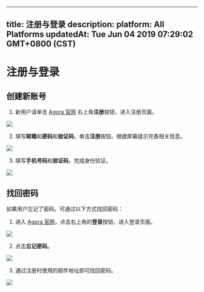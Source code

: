 
---
title: 注册与登录
description: 
platform: All Platforms
updatedAt: Tue Jun 04 2019 07:29:02 GMT+0800 (CST)
---
# 注册与登录
## 创建新账号

1. 新用户请单击 [Agora 官网](http://www.agora.io/cn/) 右上角**注册**按钮，进入注册页面。

![](https://web-cdn.agora.io/docs-files/1552447285967)

2. 填写**邮箱**和**密码**和**验证码**，单击**注册**按钮。根据屏幕提示完善相关信息。

![](https://web-cdn.agora.io/docs-files/1552447436441)

3. 填写**手机号码**和**验证码**，完成身份验证。

![](https://web-cdn.agora.io/docs-files/1552447522206)

## 找回密码

如果用户忘记了密码，可通过以下方式找回密码：

1. 进入 [Agora 官网](http://www.agora.io/cn/)，点击右上角的**登录**按钮，进入登录页面。

![](https://web-cdn.agora.io/docs-files/1552447662883)

2. 点击**忘记密码**。

![](https://web-cdn.agora.io/docs-files/1552447886350)

3. 通过注册时使用的邮件地址即可找回密码。

![](https://web-cdn.agora.io/docs-files/1552447966404)
